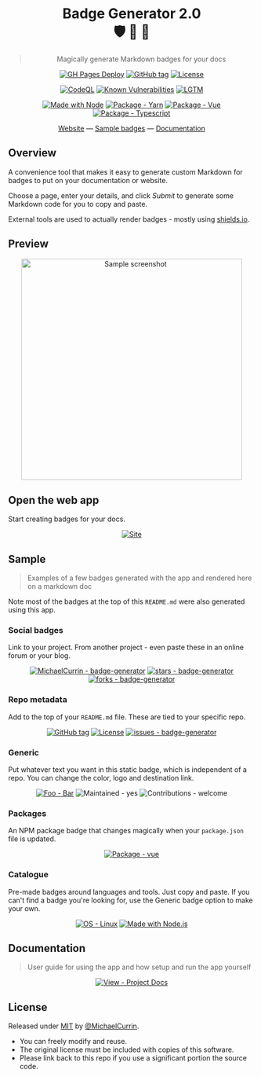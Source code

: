 <div align="center">

# Badge Generator 2.0 <br> :shield: :badger: :mage:

> Magically generate Markdown badges for your docs

[![GH Pages Deploy](https://github.com/echtme-ga/badge-generator/workflows/GH%20Pages%20Deploy/badge.svg)](https://github.com/MichaelCurrin/badge-generator/actions/workflows/main.yml "GitHub Actions workflow status")
[![GitHub tag](https://img.shields.io/github/tag/MichaelCurrin/badge-generator)](https://github.com/MichaelCurrin/badge-generator/releases/?include_prereleases&sort=semver "View GitHub releases")
[![License](https://img.shields.io/badge/License-MIT-blue)](#license "Go to license section")

[![CodeQL](https://github.com/MichaelCurrin/badge-generator/workflows/CodeQL/badge.svg)](https://github.com/MichaelCurrin/badge-generator/actions?query=workflow%3ACodeQL "Code quality workflow status")
[![Known Vulnerabilities](https://snyk.io/test/github/MichaelCurrin/badge-generator/badge.svg?targetFile=package.json)](https://snyk.io/test/github/MichaelCurrin/badge-generator?targetFile=package.json "Snyk vulnerabilities")
[![LGTM](https://img.shields.io/lgtm/grade/javascript/github/MichaelCurrin/badge-generator?logo=lgtm)](https://lgtm.com/projects/g/MichaelCurrin/badge-generator/context:javascript)

[![Made with Node](https://img.shields.io/badge/Node.js->=16-blue?logo=node.js&logoColor=white)](https://nodejs.org "Go to Node homepage")
[![Package - Yarn](https://img.shields.io/badge/Yarn->=1-blue?logo=yarn&logoColor=white)](https://classic.yarnpkg.com "Go to Yarn classic homepage")
[![Package - Vue](https://img.shields.io/github/package-json/dependency-version/MichaelCurrin/badge-generator/vue?logo=vue.js)](https://www.npmjs.com/package/vue "Go to Vue on NPM")
[![Package - Typescript](https://img.shields.io/github/package-json/dependency-version/MichaelCurrin/badge-generator/dev/typescript?logo=typescript&logoColor=white)](https://www.npmjs.com/package/typescript "Go to TypeScript on NPM")

[Website](https://michaelcurrin.github.io/badge-generator/) — [Sample badges](#sample) — [Documentation](/docs/#readme)

</div>


## Overview

A convenience tool that makes it easy to generate custom Markdown for badges to put on your documentation or website.

Choose a page, enter your details, and click _Submit_ to generate some Markdown code for you to copy and paste.

External tools are used to actually render badges - mostly using [shields.io](https://shields.io).


## Preview

<div align="center">
    <a href="https://michaelcurrin.github.io/badge-generator/">
        <img src="/docs/_media/sample.png"
            alt="Sample screenshot"
            title="Go to the site"
            width="450" >
    </a>
</div>


## Open the web app

Start creating badges for your docs.

<div align="center">

[![Site](https://img.shields.io/badge/View_site-Badge_Generator-2ea44f?style=for-the-badge)](https://michaelcurrin.github.io/badge-generator/)

</div>


## Sample
> Examples of a few badges generated with the app and rendered here on a markdown doc

Note most of the badges at the top of this `README.md` were also generated using this app.

### Social badges

Link to your project. From another project - even paste these in an online forum or your blog.

<div align="center">

[![MichaelCurrin - badge-generator](https://img.shields.io/static/v1?label=MichaelCurrin&message=badge-generator&color=blue&logo=github)](https://github.com/MichaelCurrin/badge-generator)
[![stars - badge-generator](https://img.shields.io/github/stars/MichaelCurrin/badge-generator?style=social)](https://github.com/MichaelCurrin/badge-generator)
[![forks - badge-generator](https://img.shields.io/github/forks/MichaelCurrin/badge-generator?style=social)](https://github.com/MichaelCurrin/badge-generator)

</div>

### Repo metadata

Add to the top of your `README.md` file. These are tied to your specific repo.

<div align="center">

[![GitHub tag](https://img.shields.io/github/tag/MichaelCurrin/badge-generator?include_prereleases=&sort=semver)](https://github.com/MichaelCurrin/badge-generator/releases/)
[![License](https://img.shields.io/badge/License-MIT-blue)](#license)
[![issues - badge-generator](https://img.shields.io/github/issues/MichaelCurrin/badge-generator)](https://github.com/MichaelCurrin/badge-generator/issues)

</div>

### Generic

Put whatever text you want in this static badge, which is independent of a repo. You can change the color, logo and destination link.

<div align="center">

[![Foo - Bar](https://img.shields.io/badge/Foo-Bar-2ea44f)](#)
![Maintained - yes](https://img.shields.io/badge/Maintained-yes-green)
![Contributions - welcome](https://img.shields.io/badge/Contributions-welcome-blueviolet)

</div>

### Packages

An NPM package badge that changes magically when your `package.json` file is updated.

<div align="center">

[![Package - vue](https://img.shields.io/github/package-json/dependency-version/MichaelCurrin/badge-generator/vue?logo=vue.js&logoColor=white)](https://www.npmjs.com/package/vue)

</div>

### Catalogue

Pre-made badges around languages and tools. Just copy and paste. If you can't find a badge you're looking for, use the Generic badge option to make your own.

<div align="center">

[![OS - Linux](https://img.shields.io/badge/OS-Linux-blue?logo=linux&logoColor=white)](https://www.linux.org/)
[![Made with Node.js](https://img.shields.io/badge/Node.js->%3D12-blue?logo=node.js&logoColor=white)](https://nodejs.org)

</div>


## Documentation
> User guide for using the app and how setup and run the app yourself

<div align="center">

[![View - Project Docs](https://img.shields.io/badge/View-Project_Docs-blue?style=for-the-badge)](/docs/#readme)

</div>


## License

Released under [MIT](/LICENSE) by [@MichaelCurrin](https://github.com/MichaelCurrin).

- You can freely modify and reuse.
- The original license must be included with copies of this software.
- Please link back to this repo if you use a significant portion the source code.
